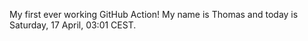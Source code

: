 My first ever working GitHub Action!
My name is Thomas and today is Saturday, 17 April, 03:01 CEST. 
